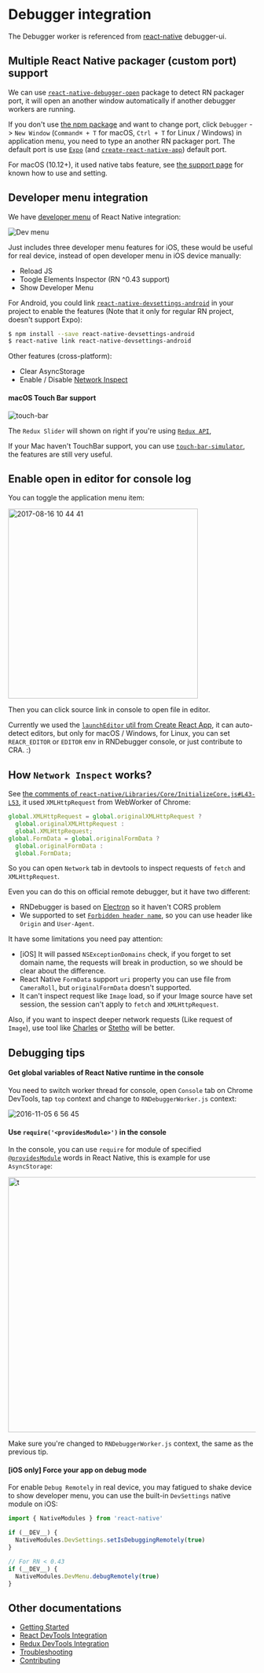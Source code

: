 # Debugger integration

The Debugger worker is referenced from [react-native](https://github.com/facebook/react-native/blob/master/local-cli/server/util/) debugger-ui.

## Multiple React Native packager (custom port) support

We can use [`react-native-debugger-open`](../npm-package) package to detect RN packager port, it will open an another window automatically if another debugger workers are running.

If you don't use [the npm package](../npm-package) and want to change port, click `Debugger` -> `New Window` (`Command⌘ + T` for macOS, `Ctrl + T` for Linux / Windows) in application menu, you need to type an another RN packager port. The default port is use [`Expo`](https://github.com/expo/expo) (and [`create-react-native-app`](https://github.com/react-community/create-react-native-app)) default port.

For macOS (10.12+), it used native tabs feature, see [the support page](https://support.apple.com/en-us/HT206998) for known how to use and setting.

## Developer menu integration

We have [developer menu](https://facebook.github.io/react-native/docs/debugging.html#accessing-the-in-app-developer-menu) of React Native integration:

![Dev menu](https://cloud.githubusercontent.com/assets/3001525/25920996/5c488966-3606-11e7-8d0c-cb564671067b.gif)

Just includes three developer menu features for iOS, these would be useful for real device, instead of open developer menu in iOS device manually:

* Reload JS
* Toogle Elements Inspector (RN ^0.43 support)
* Show Developer Menu

For Android, you could link [`react-native-devsettings-android`](https://github.com/jhen0409/react-native-devsettings-android) in your project to enable the features (Note that it only for regular RN project, doesn't support Expo):

```bash
$ npm install --save react-native-devsettings-android
$ react-native link react-native-devsettings-android
```

Other features (cross-platform):

* Clear AsyncStorage
* Enable / Disable [Network Inspect](#how-network-inspect-works)

#### macOS Touch Bar support

<img alt="touch-bar" src="https://user-images.githubusercontent.com/3001525/27730359-8565810a-5dbb-11e7-9052-9fd4feb72181.png">

The `Redux Slider` will shown on right if you're using [`Redux API`](redux-devtools-integration.md),

If your Mac haven't TouchBar support, you can use [`touch-bar-simulator`](https://github.com/sindresorhus/touch-bar-simulator), the features are still very useful.

## Enable open in editor for console log

You can toggle the application menu item:

<img width="386" alt="2017-08-16 10 44 41" src="https://user-images.githubusercontent.com/3001525/29369913-91f2e584-8269-11e7-8ebb-10d881aa5f0a.png">

Then you can click source link in console to open file in editor.

Currently we used the [`launchEditor` util from Create React App](https://github.com/facebookincubator/create-react-app/blob/master/packages/react-dev-utils/launchEditor.js), it can auto-detect editors, but only for macOS / Windows, for Linux, you can set `REACR_EDITOR` or `EDITOR` env in RNDebugger console, or just contribute to CRA. :)

## How `Network Inspect` works?

See [the comments of `react-native/Libraries/Core/InitializeCore.js#L43-L53`](https://github.com/facebook/react-native/blob/0.45-stable/Libraries/Core/InitializeCore.js#L43-L53), it used `XMLHttpRequest` from WebWorker of Chrome:

```js
global.XMLHttpRequest = global.originalXMLHttpRequest ?
  global.originalXMLHttpRequest :
  global.XMLHttpRequest;
global.FormData = global.originalFormData ?
  global.originalFormData :
  global.FormData;
```

So you can open `Network` tab in devtools to inspect requests of `fetch` and `XMLHttpRequest`.

Even you can do this on official remote debugger, but it have two different:

* RNDebugger is based on [Electron](https://github.com/electron/electron) so it haven't CORS problem
* We supported to set [`Forbidden header name`](https://developer.mozilla.org/en-US/docs/Glossary/Forbidden_header_name), so you can use header like `Origin` and `User-Agent`.

It have some limitations you need pay attention:

* [iOS] It will passed `NSExceptionDomains` check, if you forget to set domain name, the requests will break in production, so we should be clear about the difference.
* React Native `FormData` support `uri` property you can use file from `CameraRoll`, but `originalFormData` doesn't supported.
* It can't inspect request like `Image` load, so if your Image source have set session, the session can't apply to `fetch` and `XMLHttpRequest`.

Also, if you want to inspect deeper network requests (Like request of `Image`), use tool like [Charles](https://www.charlesproxy.com) or [Stetho](https://facebook.github.io/stetho) will be better.

## Debugging tips

#### Get global variables of React Native runtime in the console

You need to switch worker thread for console, open `Console` tab on Chrome DevTools, tap `top` context and change to `RNDebuggerWorker.js` context:

![2016-11-05 6 56 45](https://cloud.githubusercontent.com/assets/3001525/20025024/7edce770-a325-11e6-9e77-618c7ba04123.png)

#### Use `require('<providesModule>')` in the console

In the console, you can use `require` for module of specified [`@providesModule`](https://github.com/facebook/react-native/search?l=JavaScript&q=providesModule&type=&utf8=✓) words in React Native, this is example for use `AsyncStorage`:

<img width="519" alt="t" src="https://cloud.githubusercontent.com/assets/3001525/25587896/a1253c9e-2ed8-11e7-9d70-6368cfd5e016.png">

Make sure you're changed to `RNDebuggerWorker.js` context, the same as the previous tip.

#### [iOS only] Force your app on debug mode

For enable `Debug Remotely` in real device, you may fatigued to shake device to show developer menu, you can use the built-in `DevSettings` native module on iOS:

```js
import { NativeModules } from 'react-native'

if (__DEV__) {
  NativeModules.DevSettings.setIsDebuggingRemotely(true)
}

// For RN < 0.43
if (__DEV__) {
  NativeModules.DevMenu.debugRemotely(true)
}
```

## Other documentations

* [Getting Started](getting-started.md)
* [React DevTools Integration](react-devtools-integration.md)
* [Redux DevTools Integration](redux-devtools-integration.md)
* [Troubleshooting](troubleshooting.md)
* [Contributing](contributing.md)
